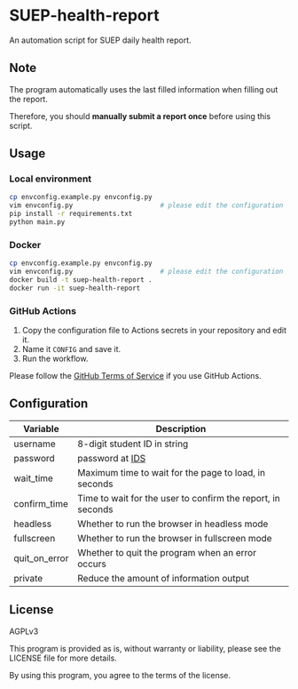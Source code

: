 # SUEP-health-report

An automation script for SUEP daily health report.

## Note

The program automatically uses the last filled information when filling out the report.

Therefore, you should **manually submit a report once** before using this script.

## Usage

### Local environment

```bash
cp envconfig.example.py envconfig.py
vim envconfig.py                      # please edit the configuration
pip install -r requirements.txt
python main.py
```

### Docker

```bash
cp envconfig.example.py envconfig.py
vim envconfig.py                      # please edit the configuration
docker build -t suep-health-report .
docker run -it suep-health-report
```

### GitHub Actions

1. Copy the configuration file to Actions secrets in your repository and edit it.
2. Name it `CONFIG` and save it.
3. Run the workflow.

Please follow the [GitHub Terms of Service](https://docs.github.com/en/site-policy/github-terms/github-terms-of-service) if you use GitHub Actions.

## Configuration

| Variable      | Description                                                 |
| ------------- | ----------------------------------------------------------- |
| username      | 8-digit student ID in string                                |
| password      | password at [IDS](https://ids.shiep.edu.cn)                 |
| wait_time     | Maximum time to wait for the page to load, in seconds       |
| confirm_time  | Time to wait for the user to confirm the report, in seconds |
| headless      | Whether to run the browser in headless mode                 |
| fullscreen    | Whether to run the browser in fullscreen mode               |
| quit_on_error | Whether to quit the program when an error occurs            |
| private       | Reduce the amount of information output                     |

## License

AGPLv3

This program is provided as is, without warranty or liability, please see the LICENSE file for more details.

By using this program, you agree to the terms of the license.
